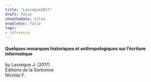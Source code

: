 ```yaml
---
title: "Lassegue2017"
draft: false
showthedate: false
enabletoc: false
tags:
- reference
---
```


#### **Quelques remarques historiques et anthropologiques sur l’écriture informatique**     
by Lassègue J. (2017)         
Éditions de la Sorbonne      
Nicolas F.      


